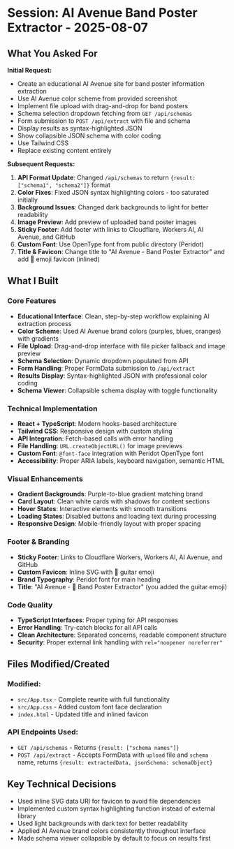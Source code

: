 # Session: AI Avenue Band Poster Extractor - 2025-08-07

## What You Asked For

**Initial Request:**
- Create an educational AI Avenue site for band poster information extraction
- Use AI Avenue color scheme from provided screenshot
- Implement file upload with drag-and-drop for band posters
- Schema selection dropdown fetching from `GET /api/schemas`
- Form submission to `POST /api/extract` with file and schema
- Display results as syntax-highlighted JSON
- Show collapsible JSON schema with color coding
- Use Tailwind CSS
- Replace existing content entirely

**Subsequent Requests:**
1. **API Format Update**: Changed `/api/schemas` to return `{result: ["schema1", "schema2"]}` format
2. **Color Fixes**: Fixed JSON syntax highlighting colors - too saturated initially
3. **Background Issues**: Changed dark backgrounds to light for better readability
4. **Image Preview**: Add preview of uploaded band poster images
5. **Sticky Footer**: Add footer with links to Cloudflare, Workers AI, AI Avenue, and GitHub
6. **Custom Font**: Use OpenType font from public directory (Peridot)
7. **Title & Favicon**: Change title to "AI Avenue - Band Poster Extractor" and add 🎸 emoji favicon (inlined)

## What I Built

### Core Features
- **Educational Interface**: Clean, step-by-step workflow explaining AI extraction process
- **Color Scheme**: Used AI Avenue brand colors (purples, blues, oranges) with gradients
- **File Upload**: Drag-and-drop interface with file picker fallback and image preview
- **Schema Selection**: Dynamic dropdown populated from API
- **Form Handling**: Proper FormData submission to `/api/extract`
- **Results Display**: Syntax-highlighted JSON with professional color coding
- **Schema Viewer**: Collapsible schema display with toggle functionality

### Technical Implementation
- **React + TypeScript**: Modern hooks-based architecture
- **Tailwind CSS**: Responsive design with custom styling
- **API Integration**: Fetch-based calls with error handling
- **File Handling**: `URL.createObjectURL()` for image previews
- **Custom Font**: `@font-face` integration with Peridot OpenType font
- **Accessibility**: Proper ARIA labels, keyboard navigation, semantic HTML

### Visual Enhancements
- **Gradient Backgrounds**: Purple-to-blue gradient matching brand
- **Card Layout**: Clean white cards with shadows for content sections
- **Hover States**: Interactive elements with smooth transitions
- **Loading States**: Disabled buttons and loading text during processing
- **Responsive Design**: Mobile-friendly layout with proper spacing

### Footer & Branding
- **Sticky Footer**: Links to Cloudflare Workers, Workers AI, AI Avenue, and GitHub
- **Custom Favicon**: Inline SVG with 🎸 guitar emoji
- **Brand Typography**: Peridot font for main heading
- **Title**: "AI Avenue - 🎸 Band Poster Extractor" (you added the guitar emoji)

### Code Quality
- **TypeScript Interfaces**: Proper typing for API responses
- **Error Handling**: Try-catch blocks for all API calls
- **Clean Architecture**: Separated concerns, readable component structure
- **Security**: Proper external link handling with `rel="noopener noreferrer"`

## Files Modified/Created

### Modified:
- `src/App.tsx` - Complete rewrite with full functionality
- `src/App.css` - Added custom font face declaration
- `index.html` - Updated title and inlined favicon

### API Endpoints Used:
- `GET /api/schemas` - Returns `{result: ["schema names"]}`
- `POST /api/extract` - Accepts FormData with `upload` file and `schema` name, returns `{result: extractedData, jsonSchema: schemaObject}`

## Key Technical Decisions
- Used inline SVG data URI for favicon to avoid file dependencies
- Implemented custom syntax highlighting function instead of external library
- Used light backgrounds with dark text for better readability
- Applied AI Avenue brand colors consistently throughout interface
- Made schema viewer collapsible by default to focus on results first
